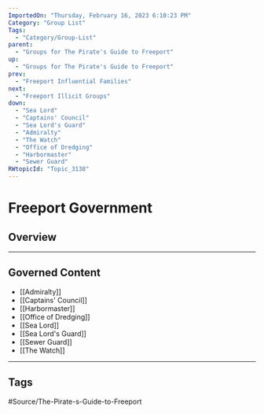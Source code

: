 ```yaml
---
ImportedOn: "Thursday, February 16, 2023 6:10:23 PM"
Category: "Group List"
Tags:
  - "Category/Group-List"
parent:
  - "Groups for The Pirate's Guide to Freeport"
up:
  - "Groups for The Pirate's Guide to Freeport"
prev:
  - "Freeport Influential Families"
next:
  - "Freeport Illicit Groups"
down:
  - "Sea Lord"
  - "Captains' Council"
  - "Sea Lord's Guard"
  - "Admiralty"
  - "The Watch"
  - "Office of Dredging"
  - "Harbormaster"
  - "Sewer Guard"
RWtopicId: "Topic_3138"
---
```

# Freeport Government
## Overview
---
## Governed Content
- [[Admiralty]]
- [[Captains' Council]]
- [[Harbormaster]]
- [[Office of Dredging]]
- [[Sea Lord]]
- [[Sea Lord's Guard]]
- [[Sewer Guard]]
- [[The Watch]]


---
## Tags
#Source/The-Pirate-s-Guide-to-Freeport

